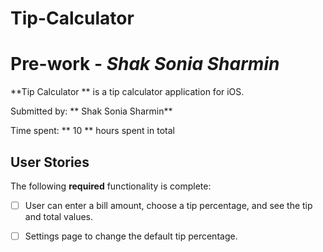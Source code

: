 

# Tip-Calculator

# Pre-work - *Shak Sonia Sharmin*

**Tip Calculator ** is a tip calculator application for iOS.

Submitted by: ** Shak Sonia Sharmin**

Time spent: ** 10 ** hours spent in total

## User Stories

The following **required** functionality is complete:

* [ ] User can enter a bill amount, choose a tip percentage, and see the tip and total values.
* [ ] Settings page to change the default tip percentage.

